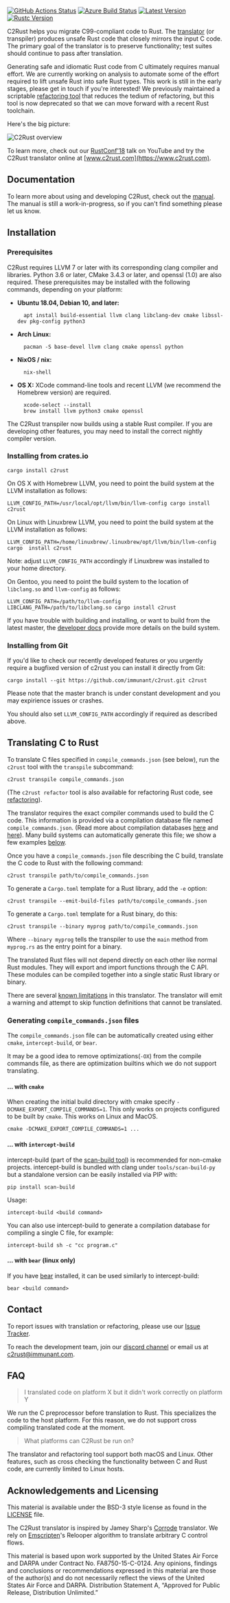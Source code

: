 [![GitHub Actions Status]][github] [![Azure Build Status]][azure] [![Latest Version]][crates.io] [![Rustc Version]](#)

[GitHub Actions Status]: https://github.com/immunant/c2rust/workflows/c2rust-testsuite/badge.svg
[github]: https://github.com/immunant/c2rust/actions
[Azure Build Status]: https://dev.azure.com/immunant/c2rust/_apis/build/status/immunant.c2rust?branchName=master
[azure]: https://dev.azure.com/immunant/c2rust/_build/latest?definitionId=1&branchName=master

[Latest Version]: https://img.shields.io/crates/v/c2rust.svg
[crates.io]: https://crates.io/crates/c2rust
[Rustc Version]: https://img.shields.io/badge/rustc-nightly--2022--02--14-lightgrey.svg "Rustc nightly-2022-02-14"

C2Rust helps you migrate C99-compliant code to Rust. The [translator](c2rust-transpile) (or transpiler) produces unsafe Rust code that closely mirrors the input C code. The primary goal of the translator is to preserve functionality; test suites should continue to pass after translation. 

Generating safe and idiomatic Rust code from C ultimately requires manual effort. We are currently working on analysis to automate some of the effort required to lift unsafe Rust into safe Rust types. This work is still in the early stages, please get in touch if you're interested! We previously maintained a scriptable [refactoring tool](c2rust-refactor) that reduces the tedium of refactoring, but this tool is now deprecated so that we can move forward with a recent Rust toolchain.

Here's the big picture:

![C2Rust overview](docs/c2rust-overview.png "C2Rust overview")

To learn more, check out our [RustConf'18](https://www.youtube.com/watch?v=WEsR0Vv7jhg) talk on YouTube and try the C2Rust translator online at [www.c2rust.com](https://www.c2rust.com).

## Documentation

To learn more about using and developing C2Rust, check out the [manual](https://c2rust.com/manual/). The manual is still a work-in-progress, so if you can't find something please let us know.

<!-- ANCHOR: installation -->

## Installation

### Prerequisites

C2Rust requires LLVM 7 or later with its corresponding clang compiler and libraries. Python 3.6 or later, CMake 3.4.3 or later, and openssl (1.0) are also required. These prerequisites may be installed with the following commands, depending on your platform:

- **Ubuntu 18.04, Debian 10, and later:**

        apt install build-essential llvm clang libclang-dev cmake libssl-dev pkg-config python3

- **Arch Linux:**

        pacman -S base-devel llvm clang cmake openssl python

- **NixOS / nix:**

        nix-shell

- **OS X:** XCode command-line tools and recent LLVM (we recommend the Homebrew version) are required.

        xcode-select --install
        brew install llvm python3 cmake openssl


The C2Rust transpiler now builds using a stable Rust compiler. If you are developing other features, you may need to install the correct nightly compiler version.

### Installing from crates.io

    cargo install c2rust

On OS X with Homebrew LLVM, you need to point the build system at the LLVM installation as follows:

    LLVM_CONFIG_PATH=/usr/local/opt/llvm/bin/llvm-config cargo install c2rust

On Linux with Linuxbrew LLVM, you need to point the build system at the LLVM installation as follows:

    LLVM_CONFIG_PATH=/home/linuxbrew/.linuxbrew/opt/llvm/bin/llvm-config cargo  install c2rust

Note: adjust `LLVM_CONFIG_PATH` accordingly if Linuxbrew was installed to your home directory.

On Gentoo, you need to point the build system to the location of `libclang.so`
  and `llvm-config` as follows:

    LLVM_CONFIG_PATH=/path/to/llvm-config LIBCLANG_PATH=/path/to/libclang.so cargo install c2rust


If you have trouble with building and installing, or want to build from the latest master, the [developer docs](docs/README-developers.md#building-with-system-llvm-libraries) provide more details on the build system.

### Installing from Git

If you'd like to check our recently developed features or you urgently require a bugfixed version of c2rust
you can install it directly from Git:

    cargo install --git https://github.com/immunant/c2rust.git c2rust

Please note that the master branch is under constant development and you may expirience issues or crashes.

You should also set `LLVM_CONFIG_PATH` accordingly if required as described above.

<!-- ANCHOR_END: installation -->
<!-- ANCHOR: translating-c-to-rust -->

## Translating C to Rust

To translate C files specified in `compile_commands.json` (see below), run the `c2rust` tool with the `transpile` subcommand:

    c2rust transpile compile_commands.json

(The `c2rust refactor` tool is also available for refactoring Rust code, see [refactoring](c2rust-refactor/)).

The translator requires the exact compiler commands used to build the C code. This information is provided via a compilation database file named `compile_commands.json`. (Read more about compilation databases [here](https://clang.llvm.org/docs/JSONCompilationDatabase.html) and [here](https://sarcasm.github.io/notes/dev/compilation-database.html)). Many build systems can automatically generate this file; we show a few examples [below](#generating-compile_commandsjson-files).

Once you have a `compile_commands.json` file describing the C build, translate the C code to Rust with the following command:

    c2rust transpile path/to/compile_commands.json

To generate a `Cargo.toml` template for a Rust library, add the `-e` option:

    c2rust transpile --emit-build-files path/to/compile_commands.json

To generate a `Cargo.toml` template for a Rust binary, do this:

    c2rust transpile --binary myprog path/to/compile_commands.json

Where `--binary myprog` tells the transpiler to use the `main` method from `myprog.rs` as the entry point for a binary.

The translated Rust files will not depend directly on each other like
normal Rust modules. They will export and import functions through the C
API. These modules can be compiled together into a single static Rust
library or binary.

There are several [known limitations](docs/known-limitations.md) in this
translator. The translator will emit a warning and attempt to skip function
definitions that cannot be translated.

### Generating `compile_commands.json` files

The `compile_commands.json` file can be automatically created using
either `cmake`, `intercept-build`, or `bear`.

It may be a good idea to remove optimizations(`-OX`) from the compile commands
file, as there are optimization builtins which we do not support translating.

#### ... with `cmake`

When creating the initial build directory with cmake specify
`-DCMAKE_EXPORT_COMPILE_COMMANDS=1`. This only works on projects
configured to be built by `cmake`. This works on Linux and MacOS.

    cmake -DCMAKE_EXPORT_COMPILE_COMMANDS=1 ...

#### ... with `intercept-build`

intercept-build (part of the [scan-build
tool](https://github.com/rizsotto/scan-build)) is recommended for non-cmake
projects. intercept-build is bundled with clang under `tools/scan-build-py` but
a standalone version can be easily installed via PIP with:

    pip install scan-build

Usage:

    intercept-build <build command>

You can also use intercept-build to generate a compilation database for compiling a single C file, for example:

    intercept-build sh -c "cc program.c"

#### ... with `bear` (linux only)

If you have [bear](https://github.com/rizsotto/Bear) installed, it can be used similarly to intercept-build:

    bear <build command>

<!-- ANCHOR_END: translating-c-to-rust -->

## Contact
To report issues with translation or refactoring, please use our [Issue Tracker](https://github.com/immunant/c2rust/issues).

To reach the development team, join our [discord channel](https://discord.gg/ANSrTuu) or email us at [c2rust@immunant.com](mailto:c2rust@immunant.com).

## FAQ

> I translated code on platform X but it didn't work correctly on platform Y

We run the C preprocessor before translation to Rust. This specializes the code to the host platform. For this reason, we do not support cross compiling translated code at the moment.

> What platforms can C2Rust be run on?

The translator and refactoring tool support both macOS and Linux. Other features, such as cross checking the functionality between C and Rust code, are currently limited to Linux hosts.

## Acknowledgements and Licensing

This material is available under the BSD-3 style license as found in the
[LICENSE](LICENSE) file.

The C2Rust translator is inspired by Jamey Sharp's [Corrode](https://github.com/jameysharp/corrode) translator. We rely on
[Emscripten](https://github.com/kripken/emscripten)'s
Relooper algorithm to translate arbitrary C control flows.

This material is based upon work supported by the United States Air Force and
DARPA under Contract No. FA8750-15-C-0124.  Any opinions, findings and
conclusions or recommendations  expressed in this material are those of the
author(s) and do not necessarily reflect the views of the United States Air
Force and DARPA.  Distribution Statement A, “Approved for Public Release,
Distribution Unlimited.”
